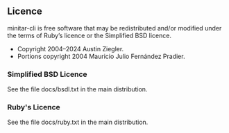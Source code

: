 ## Licence

minitar-cli is free software that may be redistributed and/or modified under the
terms of Ruby’s licence or the Simplified BSD licence.

- Copyright 2004–2024 Austin Ziegler.
- Portions copyright 2004 Mauricio Julio Fernández Pradier.

### Simplified BSD Licence

See the file docs/bsdl.txt in the main distribution.

### Ruby's Licence

See the file docs/ruby.txt in the main distribution.
